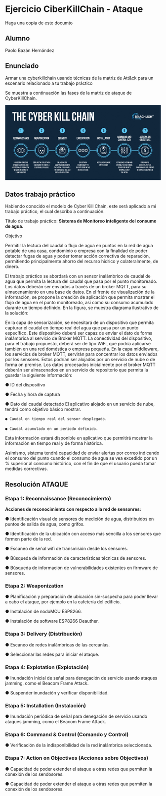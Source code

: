 # Ejercicio CiberKillChain - Ataque

Haga una copia de este documto

## Alumno

Paolo Bazán Hernández

## Enunciado

Armar una cyberkillchain usando técnicas de la matriz de Att&ck para un escenario relacionado a tu trabajo práctico

Se muestra a continuación las fases de la matriz de ataque de CyberKillChain.

![Alt text](img/Cyber-Kill-Chain-03.jpg)


## Datos trabajo práctico

Habiendo conocido el modelo de Cyber Kill Chain, este será aplicado a mi trabajo práctico, el cual describo a continuación.

Título de trabajo práctico: **Sistema de Monitoreo inteligente del consumo de agua.**

Objetivo

Permitir la lectura del caudal o flujo de agua en puntos en la red de agua potable de una
casa, condominio o empresa con la finalidad de poder detectar fugas de agua y poder tomar
acción correctiva de reparación, permitiendo principalmente ahorro del recurso hídrico y
colateralmente, de dinero.

El trabajo práctico se abordará con un sensor inalámbrico de caudal de agua que permita
la lectura del caudal que pasa por el punto monitoreado. Los datos deberán ser enviados a
través de un broker MQTT, para su almacenamiento en una base de datos. En el frente de
visualización de la información, se propone la creación de aplicación que permita mostrar el
flujo de agua en el punto monitoreado, así como su consumo acumulado durante un tiempo
definido. En la figura, se muestra diagrama ilustrativo de la solución:




En la capa de sensorización, se necesitará de un dispositivo que permita capturar el caudal
en tiempo real del agua que pasa por un punto específico. Este dispositivo deberá ser capaz
de enviar el dato de forma inalámbrica al servicio de Broker MQTT.
La conectividad del dispositivo, para el trabajo propuesto, deberá ser de tipo WiFi, que
podría aplicarse también en una red doméstica o empresa pequeña.
En la capa middleware, los servicios de broker MQTT, servirán para concentrar los datos
enviados por los sensores. Estos podrían ser alojados por un servicio de nube o de forma
on premise.
Los datos procesados inicialmente por el broker MQTT deberán ser almacenados en un
servicio de repositorio que permita la guardar la siguiente información:

● ID del dispositivo

● Fecha y hora de captura

● Dato del caudal detectado
El aplicativo alojado en un servicio de nube, tendrá como objetivo básico mostrar.

    ● Caudal en tiempo real del sensor desplegado.

    ● Caudal acumulado en un periodo definido.

Esta información estará disponible en aplicativo que permitirá mostrar la información en tiempo real y de forma histórica. 

Asimismo, sistema tendrá capacidad de enviar alertas por correo indicando el consumo del punto cuando el consumo de agua se vea excedido por un % superior al consumo histórico, con el fin de que el usuario pueda tomar medidas correctivas.


## Resolución ATAQUE

### **Etapa 1: Reconnaissance (Reconocimiento)**

**Acciones de reconocimiento con respecto a la red de sensonres:**

● Identificación visual de sensores de medición de agua, distribuidos en puntos de salida de agua, como grifos. 

● Identificación de la ubicación con acceso más sencilla a los sensores que formen parte de la red. 

● Escaneo de señal wifi de transmisión desde los sensores.

● Búsqueda de información de características técnicas de sensores.

● Búsqueda de información de vulnerabilidades existentes en firmware de sensores.

### **Etapa 2: Weaponization**

● Planificación y preparación de ubicación sin-sospecha para poder llevar a cabo el ataque, por ejemplo en la cafetería del edificio.

● Instalación de nodoMCU ESP8266.

● Instalación de software ESP8266 Deauther.


### **Etapa 3: Delivery (Distribución)**

● Escaneo de redes inalámbricas de las cercanías.

● Seleccionar las redes para iniciar el ataque.


### **Etapa 4: Explotation (Explotación)**

● Inundación inicial de señal para denegación de servicio usando ataques jamming, como el Beacom Frame Attack.

● Suspender inundación y verificar disponibilidad.


### **Etapa 5: Installation (Instalación)**

● Inundación periódica de señal para denegación de servicio usando ataques jamming, como el Beacom Frame Attack.

### **Etapa 6: Command & Control (Comando y Control)**

● Verificación de la indisponibilidad de la red inalámbrica seleccionada.


### **Etapa 7: Action on Objectives (Acciones sobre Objectivos)**

● Capacidad de poder extender el ataque a otras redes que permiten la conexión de los sendosores.

● Capacidad de poder extender el ataque a otras redes que permiten la conexión de los sendosores.


